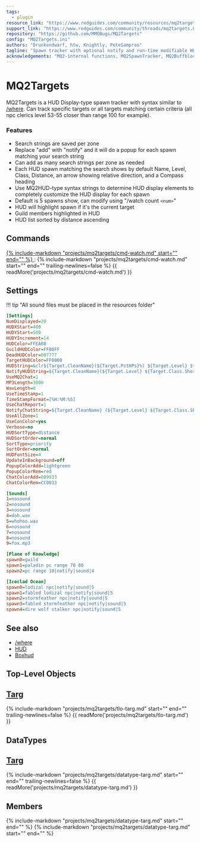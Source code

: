 ```yaml
---
tags:
  - plugin
resource_link: "https://www.redguides.com/community/resources/mq2targets.2619/"
support_link: "https://www.redguides.com/community/threads/mq2targets.83780/"
repository: "https://github.com/MMOBugs/MQ2Targets"
config: "MQ2Targets.ini"
authors: "Drunkendwarf, htw, Knightly, PeteSampras"
tagline: "Spawn tracker with optional notify and run-time modifiable HUD display."
acknowledgements: "MQ2-internal functions, MQ2SpawnTracker, MQ2Buffblock, and probably 1 or 2 others."
---
```


# MQ2Targets

<!--desc-start-->
MQ2Targets is a HUD Display-type spawn tracker with syntax similar to [/where](../macroquest/reference/commands/where.md). Can track specific targets or all targets matching certain criteria (all npc clerics level 53-55 closer than range 100 for example).
<!--desc-end-->
### Features
* Search strings are saved per zone
* Replace "add" with "notify" and it will do a popup for each spawn matching your search string
* Can add as many search strings per zone as needed
* Each HUD spawn matching the search shows by default Name, Level, Class, Distance, an arrow showing relative direction, and a Compass heading
* Use MQ2HUD-type syntax strings to determine HUD display elements to completely customize the HUD display for each spawn
* Default is 5 spawns show, can modify using "/watch count `<num>`"
* HUD will highlight spawn if it's the current target
* Guild members highlighted in HUD
* HUD list sorted by distance ascending

## Commands

<a href="cmd-watch/">
{% 
  include-markdown "projects/mq2targets/cmd-watch.md" 
  start="<!--cmd-syntax-start-->" 
  end="<!--cmd-syntax-end-->" 
%}
</a>
:    {% include-markdown "projects/mq2targets/cmd-watch.md" 
        start="<!--cmd-desc-start-->" 
        end="<!--cmd-desc-end-->" 
        trailing-newlines=false 
     %} {{ readMore('projects/mq2targets/cmd-watch.md') }}

## Settings

!!! tip "All sound files must be placed in the resources folder"

```ini
[Settings]
NumDisplayed=20 
HUDXStart=400 
HUDYStart=500 
HUDYIncrement=14 
HUDColor=FFEA08 
GuildHUDColor=FF00FF 
DeadHUDColor=007777 
TargetHUDColor=FF0000 
HUDString=&clr${Target.CleanName}(${Target.PctHPs}%) ${Target.Level} ${Target.Class.ShortName} ${Target.Distance}&arr(${Target.HeadingTo}) 
NotifyHUDString=${Target.CleanName}(${Target.Level} ${Target.Class.ShortName}) 
UseMQ2Chat=1
MP3Length=3000
WavLength=0
UseTimeStamp=1
TimeStampFormat=[%H:%M:%S]
UseChatReport=1
NotifyChatString=${Target.CleanName} (${Target.Level} ${Target.Class.ShortName}) ${If[${Target.Guild.NotEqual["NULL"]},in ${Target.Guild},]}${If[${Target.Guild.NotEqual["NULL"]},${If[${Target.GuildStatus.NotEqual["member"]}, (${Target.GuildStatus}),]},]}
UseAllZone=1
UseConColor=yes
Verbose=no
HUDSortType=distance
HUDSortOrder=normal
SortType=priority
SortOrder=normal
HUDFontSize=4
UpdateInBackground=off
PopupColorAdd=lightgreen
PopupColorRem=red
ChatColorAdd=009933
ChatColorRem=CC0033

[Sounds]
1=nosound
2=nosound
3=nosound
4=doh.wav
5=whohoo.wav
6=nosound
7=nosound
8=nosound
9=fox.mp3

[Plane of Knowledge]
spawn0=guild
spawn1=paladin pc range 70 80
spawn2=pc range 10|notify|sound|4

[Iceclad Ocean]
spawn0=lodizal npc|notify|sound|5 
spawn1=fabled lodizal npc|notify|sound|5
spawn2=stormfeather npc|notify|sound|5 
spawn3=fabled stormfeather npc|notify|sound|5
spawn4=dire wolf stalker npc|notify|sound|5
```

## See also

- [/where](../macroquest/reference/commands/where.md)
- [HUD](../macroquest/plugins/core-plugins/hud/README.md)
- [Boxhud](../aqo/boxhud/README.md)

## Top-Level Objects

## [Targ](tlo-targ.md)
{% include-markdown "projects/mq2targets/tlo-targ.md" start="<!--tlo-desc-start-->" end="<!--tlo-desc-end-->" trailing-newlines=false %} {{ readMore('projects/mq2targets/tlo-targ.md') }}

## DataTypes

## [Targ](datatype-targ.md)
{% include-markdown "projects/mq2targets/datatype-targ.md" start="<!--dt-desc-start-->" end="<!--dt-desc-end-->" trailing-newlines=false %} {{ readMore('projects/mq2targets/datatype-targ.md') }}

<h2>Members</h2>
{% include-markdown "projects/mq2targets/datatype-targ.md" start="<!--dt-members-start-->" end="<!--dt-members-end-->" %}
{% include-markdown "projects/mq2targets/datatype-targ.md" start="<!--dt-linkrefs-start-->" end="<!--dt-linkrefs-end-->" %}
